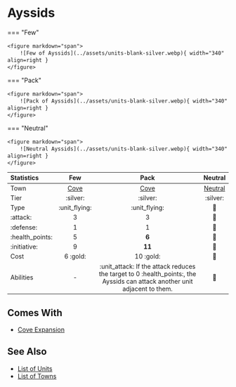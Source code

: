 # Ayssids

=== "Few"

    <figure markdown="span">
        ![Few of Ayssids](../assets/units-blank-silver.webp){ width="340" align=right }
    </figure>

=== "Pack"

    <figure markdown="span">
        ![Pack of Ayssids](../assets/units-blank-silver.webp){ width="340" align=right }
    </figure>

=== "Neutral"

    <figure markdown="span">
        ![Neutral Ayssids](../assets/units-blank-silver.webp){ width="340" align=right }
    </figure>


| Statistics | Few | Pack | Neutral |
| :--- | :---: | :---: | :---: |
| Town | [Cove](../towns/cove.md) | [Cove](../towns/cove.md) | [Neutral](../towns/neutral.md) |
| Tier | :silver: | :silver: | :silver: |
| Type | :unit_flying: | :unit_flying: | 🚧 |
| :attack: | 3 | 3 | 🚧 |
| :defense: | 1 | 1 | 🚧 |
| :health_points: | 5 | **6** | 🚧 |
| :initiative: | 9 | **11** | 🚧 |
| Cost | 6 :gold: | 10 :gold: | 🚧 |
| Abilities | - | :unit_attack: If the attack reduces the target to 0 :health_points:, the Ayssids can attack another unit adjacent to them. | 🚧 |


## Comes With

- [Cove Expansion](../content/cove_expansion.md)


## See Also

- [List of Units](index.md)
- [List of Towns](../towns/index.md)
